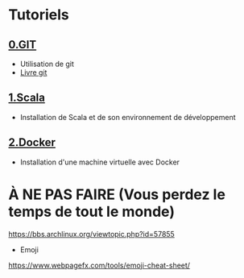 # Tutoriels

## [0.GIT](0.GIT)  
  * Utilisation de git
  * [Livre git](https://git-scm.com/book/fr/v2)

## [1.Scala](1.Scala)  
  * Installation de Scala et de son environnement de développement  
  
## [2.Docker](2.Docker)  
  * Installation d'une machine virtuelle avec Docker


# À NE PAS FAIRE (Vous perdez le temps de tout le monde)

https://bbs.archlinux.org/viewtopic.php?id=57855


* Emoji

https://www.webpagefx.com/tools/emoji-cheat-sheet/
